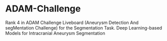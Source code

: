 # ADAM-Challenge
Rank 4 in ADAM Challenge Liveboard (Aneurysm Detection And segMentation Challenge) for the Segmentation Task.
Deep Learning-based Models for Intracranial Aneurysm Segmentation
